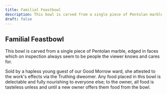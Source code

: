 ```yaml
---
title: Familial Feastbowl
description: This bowl is carved from a single piece of Pentolan marble, edged in faces which on inspection...
draft: false
---
```


## Familial Feastbowl

This bowl is carved from a single piece of Pentolan marble, edged in faces which on inspection
always seem to be people the viewer knows and cares for.

Sold by a hapless young guest of our Good Morrow ward, she attested to the work's effects via
the Truthing dweomer. Any food placed in this bowl is delectable and fully nourishing to
everyone else; to the owner, all food is tasteless unless and until a new owner offers them food
from the bowl.
